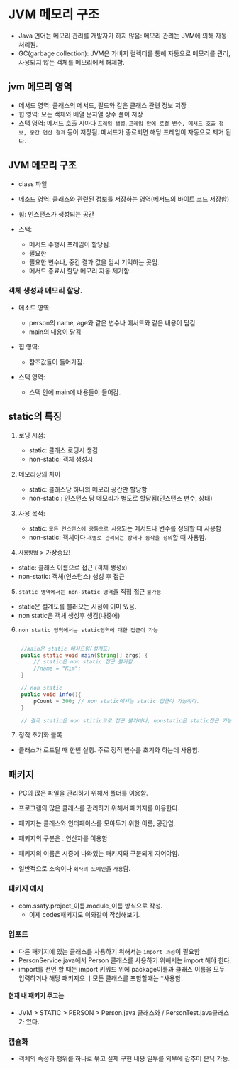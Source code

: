 # JVM 메모리 구조

- Java 언어는 메모리 관리를 개발자가 하지 않음: 메모리 관리는 JVM에 의해 자동 처리됨.
- GC(garbage collection): JVM은 가비지 컬렉터를 통해 자동으로 메모리를 관리, 사용되지 않는 객체를 메모리에서 해제함.

## jvm 메모리 영역
- 메서드 영역: 클래스의 메서드, 필드와 같은 클래스 관련 정보 저장
- 힙 영역: 모든 캑체와 배열 문자열 상수 풀이 저장
- 스택 영역: 메서드 호출 시마다 `프레임 생성`. `프레임 안에 로컬 변수, 메서드 호출 정보, 중간 연산 결과` 등이 저장됨. 메서드가 종료되면 해당 프레임이 자동으로 제거 된다.

## JVM 메모리 구조
- class 파일

- 메소드 영역: 클래스와 관련된 정보를 저장하는 영역(메서드의 바이트 코드 저장함)
- 힙: 인스턴스가 생성되는 공간
- 스택: 
    - 메서드 수행시 프레임이 할당됨.
    - 필요한
    - 필요한 변수나, 중간 결과 값을 임시 기억하는 곳임.
    - 메서드 종료시 할당 메모리 자동 제거함.

### 객체 생성과 메모리 할당.
- 메소드 영역:
    - person의 name, age와 같은 변수나 메서드와 같은 내용이 담김
    - main의 내용이 담김

- 힙 영역:
    - 참조값들이 들어가짐.

- 스택 영역:
    - 스택 안에 main에 내용들이 들어감.


## static의 특징
1. 로딩 시점:
    - static: 클래스 로딩시 생김
    - non-static: 객체 생성시
2. 메모리상의 차이
    - static: 클래스당 하나의 메모리 공간만 할당함
    - non-static : 인스턴스 당 메모리가 별도로 할당됨(인스턴스 변수, 상태)

3. 사용 목적:
    - static: `모든 인스턴스에 공통으로 사용`되는 메서드나 변수를 정의할 때 사용함
    - non-static: 객체마다 `개별로 관리되는 상태나 동작을 정의`할 때 사용함.

4. `사용방법` > 가장중요!
- static: 클래스 이름으로 접근 (객체 생성x)
- non-static: 객체(인스턴스) 생성 후 접근


5. `static 영역에서는 non-static 영역`을 직접 접근 `불가능`
- static은 설계도를 불러오는 시점에 이미 있음.
- non static은 객체 생성후 생김(나중에)

6. `non static 영역에서는 static영역에 대한 접근이 가능`
```java

    //main은 static 메서드임(설계도)
    public static void main(String[] args) {
        // static은 non static 접근 불가함.
        //name = "Kim";
    }

    // non static
    public void info(){
        pCount = 300; // non static에서는 static 접근이 가능하다.
    }

    // 결국 static은 non stitic으로 접근 불가하나, nonstatic은 static접근 가능.
```

7. 정적 초기화 블록
- 클래스가 로드될 때 한번 실행. 주로 정적 변수를 초기화 하는데 사용함.


## 패키지
- PC의 많은 파일을 관리하기 위해서 폴더를 이용함.
- 프로그램의 많은 클래스를 관리하기 위해서 패키지를 이용한다.

- 패키지는 클래스와 인터페이스를 모아두기 위한 이름, 공간임.
- 패키지의 구분은 . 연산자를 이용함
- 패키지의 이름은 시중에 나와있는 패키지와 구분되게 지어야함.
- 일반적으로 소속이나 `회사의 도메인`을 `사용`함.

### 패키지 예시
- com.ssafy.project_이름.module_이름 방식으로 작성.
    - 이제 codes패키지도 이와같이 작성해보기.


### 임포트
- 다른 패키지에 있는 클래스를 사용하기 위해서는 `import 과정`이 필요함
- PersonService.java에서 Person 클래스를 사용하기 위해서는 import 해야 한다.
- import를 선언 할 때는 import 키워드 위에 package이름과 클래스 이름을 모두 입력하거나 해당 패키지으 ㅣ모든 클래스를 포함할때는 *사용함 

#### 현재 내 패키기 주고는
- JVM > STATIC > PERSON > Person.java 클래스와 / PersonTest.java클래스가 있다.


### 캡슐화
- 객체의 속성과 행위를 하나로 묶고 실제 구현 내용 일부를 외부에 감추어 은닉 가능.